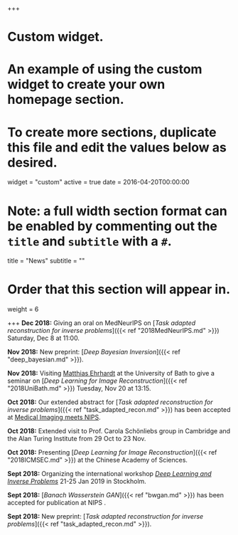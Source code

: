 +++
# Custom widget.
# An example of using the custom widget to create your own homepage section.
# To create more sections, duplicate this file and edit the values below as desired.
widget = "custom"
active = true
date = 2016-04-20T00:00:00

# Note: a full width section format can be enabled by commenting out the `title` and `subtitle` with a `#`.
title = "News"
subtitle = ""

# Order that this section will appear in.
weight = 6

+++
**Dec 2018:** Giving an oral on MedNeurIPS on [_Task adapted reconstruction for inverse problems_]({{< ref "2018MedNeurIPS.md" >}}) Saturday, Dec 8 at 11:00.

**Nov 2018:** New preprint: [_Deep Bayesian Inversion_]({{< ref "deep_bayesian.md" >}}).

**Nov 2018:** Visiting [Matthias Ehrhardt](https://mehrhardt.github.io/) at the University of Bath to give a seminar on [_Deep Learning for Image Reconstruction_]({{< ref "2018UniBath.md" >}}) Tuesday, Nov 20 at 13:15.

**Oct 2018:** Our extended abstract for [_Task adapted reconstruction for inverse problems_]({{< ref "task_adapted_recon.md" >}}) has been accepted at [Medical Imaging meets NIPS](https://sites.google.com/view/med-nips-2018/home). 

**Oct 2018:** Extended visit to Prof. Carola Schönliebs group in Cambridge and the Alan Turing Institute from 29 Oct to 23 Nov.

**Oct 2018:** Presenting [_Deep Learning for Image Reconstruction_]({{< ref "2018ICMSEC.md" >}}) at the Chinese Academy of Sciences.

**Sept 2018:** Organizing the international workshop [_Deep Learning and Inverse Problems_](https://sites.google.com/view/dlip2019) 21-25 Jan 2019 in Stockholm.

**Sept 2018:** [_Banach Wasserstein GAN_]({{< ref "bwgan.md" >}}) has been accepted for publication at NIPS .

**Sept 2018:** New preprint: [_Task adapted reconstruction for inverse problems_]({{< ref "task_adapted_recon.md" >}}).